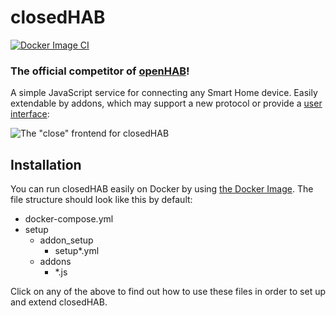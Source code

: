 # closedHAB

[![Docker Image CI](https://github.com/Ryz3D/closedhab/actions/workflows/docker-nightly.yml/badge.svg)](https://github.com/Ryz3D/closedhab/actions/workflows/docker-nightly.yml)

### The official competitor of [openHAB](https://github.com/openhab/openhab-distro)!

A simple JavaScript service for connecting any Smart Home device. Easily extendable by addons, which may support a new protocol or provide a [user interface](https://github.com/Ryz3D/close-frontend):

![The "close" frontend for closedHAB](https://i.imgur.com/POAaQ1w.png)

## Installation

You can run closedHAB easily on Docker by using [the Docker Image](https://hub.docker.com/repository/docker/mircoheitmann/closedhab).
The file structure should look like this by default:
- docker-compose.yml
- setup
  - addon_setup
    - setup*.yml
  - addons
    - *.js

Click on any of the above to find out how to use these files in order to set up and extend closedHAB.

